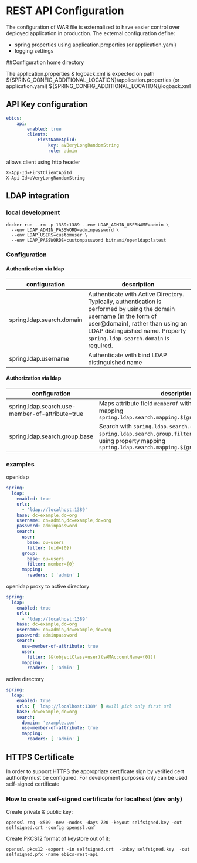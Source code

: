 # REST API Configuration

The configuration of WAR file is externalized to have easier control over deployed application in production.
The external configuration define: 
* spring properties using application.properties (or application.yaml)
* logging settings 

##Configuration home directory

The application.properties & logback.xml is expected on path
${SPRING_CONFIG_ADDITIONAL_LOCATION}/application.properties (or application.yaml)
${SPRING_CONFIG_ADDITIONAL_LOCATION}/logback.xml

## API Key configuration
```yaml
ebics:
    api:
        enabled: true
        clients:
            FirstNameApiId:
                key: aVBeryLongRandomString
                role: admin
```
allows client using http header
```properties
X-App-Id=FirstClientApiId
X-Api-Id=aVeryLongRandomString
```

## LDAP integration

### local development
```shell
docker run --rm -p 1389:1389 --env LDAP_ADMIN_USERNAME=admin \
  --env LDAP_ADMIN_PASSWORD=adminpassword \
  --env LDAP_USERS=customuser \
  --env LDAP_PASSWORDS=custompassword bitnami/openldap:latest
```
### Configuration
#### Authentication via ldap
| configuration             | description                                                                                                                                                                                                                           |
|---------------------------|---------------------------------------------------------------------------------------------------------------------------------------------------------------------------------------------------------------------------------------|
| spring.ldap.search.domain | Authenticate with Active Directory. Typically, authentication is performed by using the domain username (in the form of user@domain), rather than using an LDAP distinguished name. Property `spring.ldap.search.domain` is required. |
| spring.ldap.username      | Authenticate with bind LDAP distinguished name|
#### Authorization via ldap
| configuration                                   | description                                                                                                                                                                     |
|-------------------------------------------------|---------------------------------------------------------------------------------------------------------------------------------------------------------------------------------|
| spring.ldap.search.use-member-of-attribute=true | Maps attribute field `memberOf` with role using property mapping `spring.ldap.search.mapping.${groupName}=${roleNames}`                                         |
| spring.ldap.search.group.base                   | Search with `spring.ldap.search.group.base` and `spring.ldap.search.group.filter` and maps to role using property mapping `spring.ldap.search.mapping.${groupName}=${roleName}` |

### examples
openldap
```yaml
spring:
  ldap:
    enabled: true
    urls:
      - 'ldap://localhost:1389'
    base: dc=example,dc=org
    username: cn=admin,dc=example,dc=org
    password: adminpassword
    search:
      user:
        base: ou=users
        filter: (uid={0})
      group:
        base: ou=users
        filter: member={0}
      mapping:
        readers: [ 'admin' ]
```
openldap proxy to active directory
```yaml
spring:
  ldap:
    enabled: true
    urls:
      - 'ldap://localhost:1389'
    base: dc=example,dc=org
    username: cn=admin,dc=example,dc=org
    password: adminpassword
    search:
      use-member-of-attribute: true
      user:
        filter: (&(objectClass=user)(sAMAccountName={0}))
      mapping:
        readers: [ 'admin' ]
```
active directory
```yaml
spring:
  ldap:
    enabled: true
    urls: [ 'ldap://localhost:1389' ] #will pick only first url
    base: dc=example,dc=org
    search:
      domain: 'example.com'
      use-member-of-attribute: true
      mapping:
        readers: [ 'admin' ]
```

## HTTPS Certificate

In order to support HTTPS the appropriate certificate sign by verified cert authority must be configured.
For development purposes only can be used self-signed certificate

### How to create self-signed certificate for localhost (dev only)

Create private & public key:

```openssl req -x509 -new -nodes -days 720 -keyout selfsigned.key -out selfsigned.crt -config openssl.cnf```

Create PKCS12 format of keystore out of it:

```openssl pkcs12 -export -in selfsigned.crt  -inkey selfsigned.key  -out selfsigned.pfx -name ebics-rest-api```
